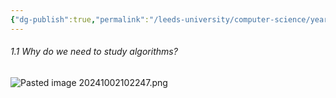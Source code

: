 ```yaml
---
{"dg-publish":true,"permalink":"/leeds-university/computer-science/year-2/algorithms-1/algorithms-1/","tags":["Mandatory-Module"]}
---
```


###### 1.1 Why do we need to study algorithms?
![Pasted image 20241002102247.png](/img/user/Leeds%20University/Computer%20Science/Year%202/Algorithms%201/images/Pasted%20image%2020241002102247.png)
